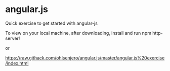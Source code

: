 # angular.js

Quick exercise to get started with angular-js

To view on your local machine, after downloading, install and run npm http-server!

or

https://raw.githack.com/ohlsenjero/angular.js/master/angular.js%20exercise/index.html
